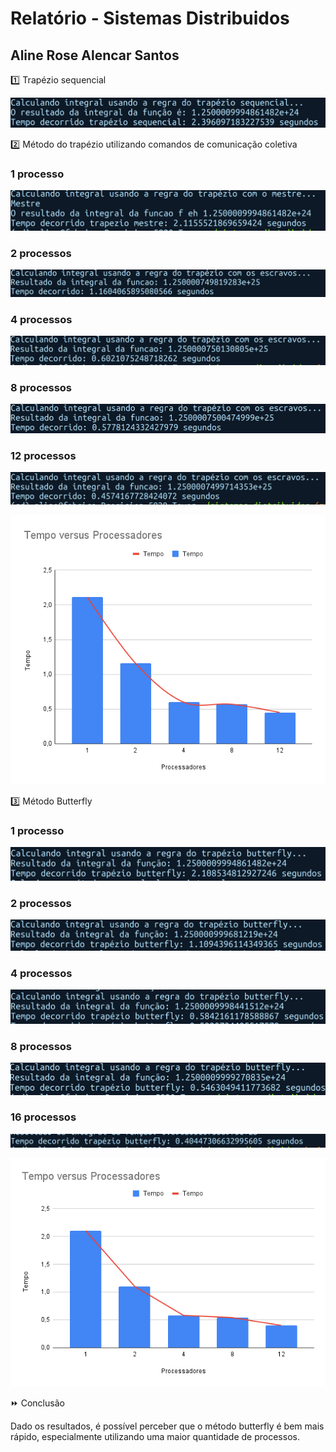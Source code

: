 # Relatório - Sistemas Distribuidos

## Aline Rose Alencar Santos

<aside>
1️⃣ Trapézio sequencial

</aside>

![Untitled](imagens/Untitled.png)

<aside>
2️⃣ Método do trapézio utilizando comandos de comunicação coletiva

</aside>

### 1 processo

![Untitled](imagens/Untitled%201.png)

### 2 processos

![Untitled](imagens/Untitled%202.png)

### 4 processos

![Untitled](imagens/Untitled%203.png)

### 8 processos

![Untitled](imagens/Untitled%204.png)

### 12 processos

![Untitled](imagens/Untitled%205.png)

![Tempo versus Processadores.png](imagens/Tempo_versus_Processadores.png)

<aside>
3️⃣ Método Butterfly

</aside>

### 1 processo

![Untitled](imagens/Untitled%206.png)

### 2 processos

![Untitled](imagens/Untitled%207.png)

### 4 processos

![Untitled](imagens/Untitled%208.png)

### 8 processos

![Untitled](imagens/Untitled%209.png)

### 16 processos

![Untitled](imagens/Untitled%2010.png)

![Tempo versus Processadores (1).png](imagens/Tempo_versus_Processadores_(1).png)

<aside>
⏩ Conclusão

</aside>

Dado os resultados, é possível perceber que o método butterfly é bem mais rápido, especialmente utilizando uma maior quantidade de processos.